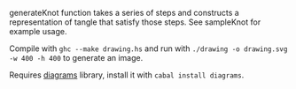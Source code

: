 generateKnot function takes a series of steps and constructs a representation of tangle that satisfy those steps. See sampleKnot for example usage.

Compile with `ghc --make drawing.hs` and run with `./drawing -o drawing.svg -w 400 -h 400` to generate an image.

Requires [diagrams](http://projects.haskell.org/diagrams/) library, install it with `cabal install diagrams`.
